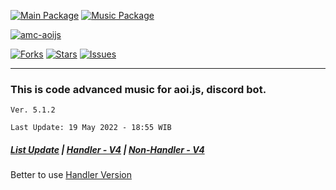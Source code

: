 [![Main Package](https://img.shields.io/badge/aoi.js-5.1.2-blue?style=for-the-badge&logo=npm)](https://www.npmjs.com/package/aoi.js)
[![Music Package](https://img.shields.io/badge/@akarui/aoi.music-DEV-blue?style=for-the-badge&logo=github)](https://github.com/AkaruiDevelopment/music)


[![amc-aoijs](https://github-readme-stats.vercel.app/api/pin/?username=greenvgjr&repo=amc-aoijs&theme=dark)](https://github.com/GreenVGJR/amc-aoijs)<br/>

[![Forks](https://img.shields.io/github/forks/GreenVGJR/amc-aoijs?style=social)](https://github.com/GreenVGJR/amc-aoijs) [![Stars](https://img.shields.io/github/stars/GreenVGJR/amc-aoijs?style=social)](https://github.com/GreenVGJR/amc-aoijs) [![Issues](https://img.shields.io/github/issues/GreenVGJR/amc-aoijs?style=social)](https://github.com/GreenVGJR/amc-aoijs/issues)
___
### This is code advanced music for aoi.js, discord bot.

```
Ver. 5.1.2

Last Update: 19 May 2022 - 18:55 WIB
```
##### [List Update](https://pastebin.com/raw/r2cnXCXt) | [Handler - V4](https://github.com/GreenVGJR/amc-aoijs/tree/handler-v4) | [Non-Handler - V4](https://github.com/GreenVGJR/amc-aoijs/tree/non-handler-v4)

Better to use [Handler Version](https://github.com/GreenVGJR/amc-aoijs/tree/handler-v5)
